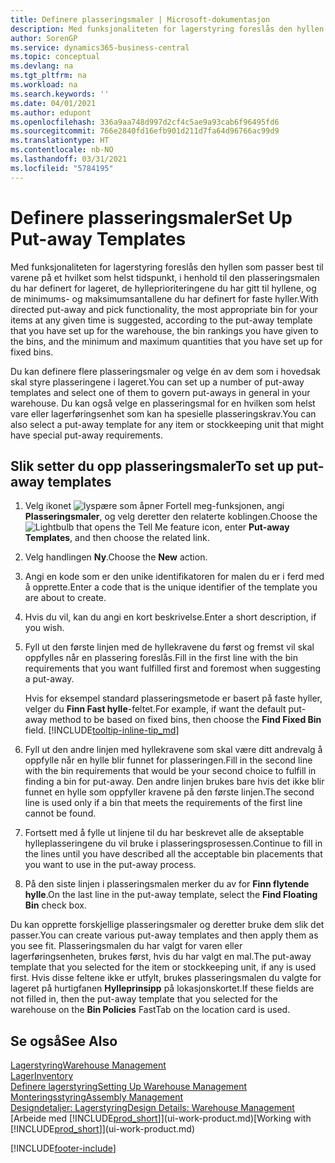 ```yaml
---
title: Definere plasseringsmaler | Microsoft-dokumentasjon
description: Med funksjonaliteten for lagerstyring foreslås den hyllen som passer best til varene på et hvilket som helst tidspunkt, i henhold til den plasseringsmalen du har definert for lageret, de hylleprioriteringene du har gitt til hyllene, og de minimums- og maksimumsantallene du har definert for faste hyller.
author: SorenGP
ms.service: dynamics365-business-central
ms.topic: conceptual
ms.devlang: na
ms.tgt_pltfrm: na
ms.workload: na
ms.search.keywords: ''
ms.date: 04/01/2021
ms.author: edupont
ms.openlocfilehash: 336a9aa748d997d2cf4c5ae9a93cab6f96495fd6
ms.sourcegitcommit: 766e2840fd16efb901d211d7fa64d96766ac99d9
ms.translationtype: HT
ms.contentlocale: nb-NO
ms.lasthandoff: 03/31/2021
ms.locfileid: "5784195"
---
```

# <a name="set-up-put-away-templates"></a><span data-ttu-id="ad755-103">Definere plasseringsmaler</span><span class="sxs-lookup"><span data-stu-id="ad755-103">Set Up Put-away Templates</span></span>

<span data-ttu-id="ad755-104">Med funksjonaliteten for lagerstyring foreslås den hyllen som passer best til varene på et hvilket som helst tidspunkt, i henhold til den plasseringsmalen du har definert for lageret, de hylleprioriteringene du har gitt til hyllene, og de minimums- og maksimumsantallene du har definert for faste hyller.</span><span class="sxs-lookup"><span data-stu-id="ad755-104">With directed put-away and pick functionality, the most appropriate bin for your items at any given time is suggested, according to the put-away template that you have set up for the warehouse, the bin rankings you have given to the bins, and the minimum and maximum quantities that you have set up for fixed bins.</span></span>  

<span data-ttu-id="ad755-105">Du kan definere flere plasseringsmaler og velge én av dem som i hovedsak skal styre plasseringene i lageret.</span><span class="sxs-lookup"><span data-stu-id="ad755-105">You can set up a number of put-away templates and select one of them to govern put-aways in general in your warehouse.</span></span> <span data-ttu-id="ad755-106">Du kan også velge en plasseringsmal for en hvilken som helst vare eller lagerføringsenhet som kan ha spesielle plasseringskrav.</span><span class="sxs-lookup"><span data-stu-id="ad755-106">You can also select a put-away template for any item or stockkeeping unit that might have special put-away requirements.</span></span>  

## <a name="to-set-up-put-away-templates"></a><span data-ttu-id="ad755-107">Slik setter du opp plasseringsmaler</span><span class="sxs-lookup"><span data-stu-id="ad755-107">To set up put-away templates</span></span>

1. <span data-ttu-id="ad755-108">Velg ikonet ![lyspære som åpner Fortell meg-funksjonen](media/ui-search/search_small.png "Fortell hva du vil gjøre"), angi **Plasseringsmaler**, og velg deretter den relaterte koblingen.</span><span class="sxs-lookup"><span data-stu-id="ad755-108">Choose the ![Lightbulb that opens the Tell Me feature](media/ui-search/search_small.png "Tell me what you want to do") icon, enter **Put-away Templates**, and then choose the related link.</span></span>  
2. <span data-ttu-id="ad755-109">Velg handlingen **Ny**.</span><span class="sxs-lookup"><span data-stu-id="ad755-109">Choose the **New** action.</span></span>  
3. <span data-ttu-id="ad755-110">Angi en kode som er den unike identifikatoren for malen du er i ferd med å opprette.</span><span class="sxs-lookup"><span data-stu-id="ad755-110">Enter a code that is the unique identifier of the template you are about to create.</span></span>  
4. <span data-ttu-id="ad755-111">Hvis du vil, kan du angi en kort beskrivelse.</span><span class="sxs-lookup"><span data-stu-id="ad755-111">Enter a short description, if you wish.</span></span>  
5. <span data-ttu-id="ad755-112">Fyll ut den første linjen med de hyllekravene du først og fremst vil skal oppfylles når en plassering foreslås.</span><span class="sxs-lookup"><span data-stu-id="ad755-112">Fill in the first line with the bin requirements that you want fulfilled first and foremost when suggesting a put-away.</span></span>

    <span data-ttu-id="ad755-113">Hvis for eksempel standard plasseringsmetode er basert på faste hyller, velger du **Finn Fast hylle**-feltet.</span><span class="sxs-lookup"><span data-stu-id="ad755-113">For example, if want the default put-away method to be based on fixed bins, then choose the **Find Fixed Bin** field.</span></span> [!INCLUDE[tooltip-inline-tip_md](includes/tooltip-inline-tip_md.md)]  
6. <span data-ttu-id="ad755-114">Fyll ut den andre linjen med hyllekravene som skal være ditt andrevalg å oppfylle når en hylle blir funnet for plasseringen.</span><span class="sxs-lookup"><span data-stu-id="ad755-114">Fill in the second line with the bin requirements that would be your second choice to fulfill in finding a bin for put-away.</span></span> <span data-ttu-id="ad755-115">Den andre linjen brukes bare hvis det ikke blir funnet en hylle som oppfyller kravene på den første linjen.</span><span class="sxs-lookup"><span data-stu-id="ad755-115">The second line is used only if a bin that meets the requirements of the first line cannot be found.</span></span>  
7. <span data-ttu-id="ad755-116">Fortsett med å fylle ut linjene til du har beskrevet alle de akseptable hylleplasseringene du vil bruke i plasseringsprosessen.</span><span class="sxs-lookup"><span data-stu-id="ad755-116">Continue to fill in the lines until you have described all the acceptable bin placements that you want to use in the put-away process.</span></span>  
8. <span data-ttu-id="ad755-117">På den siste linjen i plasseringsmalen merker du av for **Finn flytende hylle**.</span><span class="sxs-lookup"><span data-stu-id="ad755-117">On the last line in the put-away template, select the **Find Floating Bin** check box.</span></span>  

<span data-ttu-id="ad755-118">Du kan opprette forskjellige plasseringsmaler og deretter bruke dem slik det passer.</span><span class="sxs-lookup"><span data-stu-id="ad755-118">You can create various put-away templates and then apply them as you see fit.</span></span> <span data-ttu-id="ad755-119">Plasseringsmalen du har valgt for varen eller lagerføringsenheten, brukes først, hvis du har valgt en mal.</span><span class="sxs-lookup"><span data-stu-id="ad755-119">The put-away template that you selected for the item or stockkeeping unit, if any is used first.</span></span> <span data-ttu-id="ad755-120">Hvis disse feltene ikke er utfylt, brukes plasseringsmalen du valgte for lageret på hurtigfanen **Hylleprinsipp** på lokasjonskortet.</span><span class="sxs-lookup"><span data-stu-id="ad755-120">If these fields are not filled in, then the put-away template that you selected for the warehouse on the **Bin Policies** FastTab on the location card is used.</span></span>  

## <a name="see-also"></a><span data-ttu-id="ad755-121">Se også</span><span class="sxs-lookup"><span data-stu-id="ad755-121">See Also</span></span>

[<span data-ttu-id="ad755-122">Lagerstyring</span><span class="sxs-lookup"><span data-stu-id="ad755-122">Warehouse Management</span></span>](warehouse-manage-warehouse.md)  
[<span data-ttu-id="ad755-123">Lager</span><span class="sxs-lookup"><span data-stu-id="ad755-123">Inventory</span></span>](inventory-manage-inventory.md)  
[<span data-ttu-id="ad755-124">Definere lagerstyring</span><span class="sxs-lookup"><span data-stu-id="ad755-124">Setting Up Warehouse Management</span></span>](warehouse-setup-warehouse.md)  
[<span data-ttu-id="ad755-125">Monteringsstyring</span><span class="sxs-lookup"><span data-stu-id="ad755-125">Assembly Management</span></span>](assembly-assemble-items.md)  
[<span data-ttu-id="ad755-126">Designdetaljer: Lagerstyring</span><span class="sxs-lookup"><span data-stu-id="ad755-126">Design Details: Warehouse Management</span></span>](design-details-warehouse-management.md)  
<span data-ttu-id="ad755-127">[Arbeide med [!INCLUDE[prod_short](includes/prod_short.md)]](ui-work-product.md)</span><span class="sxs-lookup"><span data-stu-id="ad755-127">[Working with [!INCLUDE[prod_short](includes/prod_short.md)]](ui-work-product.md)</span></span>  


[!INCLUDE[footer-include](includes/footer-banner.md)]